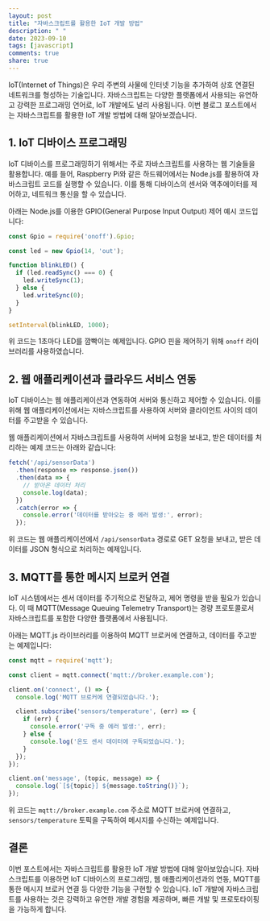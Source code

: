 ```yaml
---
layout: post
title: "자바스크립트를 활용한 IoT 개발 방법"
description: " "
date: 2023-09-10
tags: [javascript]
comments: true
share: true
---
```


IoT(Internet of Things)은 우리 주변의 사물에 인터넷 기능을 추가하여 상호 연결된 네트워크를 형성하는 기술입니다. 자바스크립트는 다양한 플랫폼에서 사용되는 유연하고 강력한 프로그래밍 언어로, IoT 개발에도 널리 사용됩니다. 이번 블로그 포스트에서는 자바스크립트를 활용한 IoT 개발 방법에 대해 알아보겠습니다.

## 1. IoT 디바이스 프로그래밍

IoT 디바이스를 프로그래밍하기 위해서는 주로 자바스크립트를 사용하는 웹 기술들을 활용합니다. 예를 들어, Raspberry Pi와 같은 하드웨어에서는 Node.js를 활용하여 자바스크립트 코드를 실행할 수 있습니다. 이를 통해 디바이스의 센서와 액추에이터를 제어하고, 네트워크 통신을 할 수 있습니다. 

아래는 Node.js를 이용한 GPIO(General Purpose Input Output) 제어 예시 코드입니다:

```javascript
const Gpio = require('onoff').Gpio;

const led = new Gpio(14, 'out');

function blinkLED() {
  if (led.readSync() === 0) {
    led.writeSync(1);
  } else {
    led.writeSync(0);
  }
}

setInterval(blinkLED, 1000);
```

위 코드는 1초마다 LED를 깜빡이는 예제입니다. GPIO 핀을 제어하기 위해 `onoff` 라이브러리를 사용하였습니다.

## 2. 웹 애플리케이션과 클라우드 서비스 연동

IoT 디바이스는 웹 애플리케이션과 연동하여 서버와 통신하고 제어할 수 있습니다. 이를 위해 웹 애플리케이션에서는 자바스크립트를 사용하여 서버와 클라이언트 사이의 데이터를 주고받을 수 있습니다.

웹 애플리케이션에서 자바스크립트를 사용하여 서버에 요청을 보내고, 받은 데이터를 처리하는 예제 코드는 아래와 같습니다:

```javascript
fetch('/api/sensorData')
  .then(response => response.json())
  .then(data => {
    // 받아온 데이터 처리
    console.log(data);
  })
  .catch(error => {
    console.error('데이터를 받아오는 중 에러 발생:', error);
  });
```

위 코드는 웹 애플리케이션에서 `/api/sensorData` 경로로 GET 요청을 보내고, 받은 데이터를 JSON 형식으로 처리하는 예제입니다. 

## 3. MQTT를 통한 메시지 브로커 연결

IoT 시스템에서는 센서 데이터를 주기적으로 전달하고, 제어 명령을 받을 필요가 있습니다. 이 때 MQTT(Message Queuing Telemetry Transport)는 경량 프로토콜로서 자바스크립트를 포함한 다양한 플랫폼에서 사용됩니다.

아래는 MQTT.js 라이브러리를 이용하여 MQTT 브로커에 연결하고, 데이터를 주고받는 예제입니다:

```javascript
const mqtt = require('mqtt');

const client = mqtt.connect('mqtt://broker.example.com');

client.on('connect', () => {
  console.log('MQTT 브로커에 연결되었습니다.');

  client.subscribe('sensors/temperature', (err) => {
    if (err) {
      console.error('구독 중 에러 발생:', err);
    } else {
      console.log('온도 센서 데이터에 구독되었습니다.');
    }
  });
});

client.on('message', (topic, message) => {
  console.log(`[${topic}] ${message.toString()}`);
});
```

위 코드는 `mqtt://broker.example.com` 주소로 MQTT 브로커에 연결하고, `sensors/temperature` 토픽을 구독하여 메시지를 수신하는 예제입니다.

## 결론

이번 포스트에서는 자바스크립트를 활용한 IoT 개발 방법에 대해 알아보았습니다. 자바스크립트를 이용하면 IoT 디바이스의 프로그래밍, 웹 애플리케이션과의 연동, MQTT를 통한 메시지 브로커 연결 등 다양한 기능을 구현할 수 있습니다. IoT 개발에 자바스크립트를 사용하는 것은 강력하고 유연한 개발 경험을 제공하며, 빠른 개발 및 프로토타이핑을 가능하게 합니다.